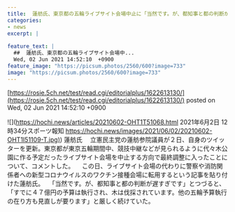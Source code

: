 ```yaml
---
title:  蓮舫氏、東京都の五輪ライブサイト会場中止に「当然です。が、都知事と都の判断が遅すぎです」  
categories:
- news
excerpt: |
  
feature_text: |
  ##  蓮舫氏、東京都の五輪ライブサイト会場中...
  Wed, 02 Jun 2021 14:52:10  +0900
feature_image: "https://picsum.photos/2560/600?image=733"
image: "https://picsum.photos/2560/600?image=733"
---
```


[https://rosie.5ch.net/test/read.cgi/editorialplus/1622613130/](https://rosie.5ch.net/test/read.cgi/editorialplus/1622613130/)
posted on Wed, 02 Jun 2021 14:52:10  +0900

<!--more-->

![](https://hochi.news/articles/20210602-OHT1T51068.html 2021年6月2日 12時34分スポーツ報知 [https://hochi.news/images/2021/06/02/20210602-OHT1I51109-T.jpg)](https://hochi.news/images/2021/06/02/20210602-OHT1I51109-T.jpg)) 蓮舫氏 　立憲民主党の蓮舫参院議員が２日、自身のツイッターを更新。東京都が東京五輪期間中、競技中継などが見られるように代々木公園に作る予定だったライブサイト会場を中止する方向で最終調整に入ったことについて、コメントした。 　この日、ライブサイト会場の代わりに警察や消防関係者への新型コロナウイルスのワクチン接種会場に転用するという記事を貼り付けた蓮舫氏。 　「当然です。が、都知事と都の判断が遅すぎです」とつづると、「すでに４７億円の予算は執行され、木は伐採されています。他の五輪予算執行の在り方も見直しが要ります」と厳しく続けていた。
